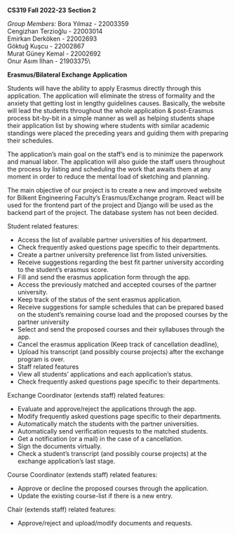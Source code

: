 **CS319 Fall 2022-23**
**Section 2**

*Group Members:* 
Bora Yılmaz - 22003359\
Cengizhan Terzioğlu - 22003014\
Emirkan Derköken - 22002693\
Göktuğ Kuşcu - 22002867\
Murat Güney Kemal - 22002692\
Onur Asım İlhan - 21903375\

**Erasmus/Bilateral Exchange Application**

Students will have the ability to apply Erasmus directly through this application. The application will eliminate the stress of formality and the anxiety that getting lost in lengthy guidelines causes. Basically, the website will lead the students throughout the whole application & post-Erasmus process bit-by-bit in a simple manner as well as helping students shape their application list by showing where students with similar academic standings were placed the preceding years and guiding them with preparing their schedules.

The application’s main goal on the staff’s end is to minimize the paperwork and manual labor. The application will also guide the staff users throughout the process by listing and scheduling the work that awaits them at any moment in order to reduce the mental load of sketching and planning.

The main objective of our project is to create a new and improved website for Bilkent Engineering Faculty’s Erasmus/Exchange program. React will be used for the frontend part of the project and Django will be used as the backend part of the project. The database system has not been decided.

Student related features:
- Access the list of available partner universities of his department.
- Check frequently asked questions page specific to their departments.
- Create a partner university preference list from listed universities.
- Receive suggestions regarding the best fit partner university according to the student’s erasmus score.
- Fill and send the erasmus application form through the app.
- Access the previously matched and accepted courses of the partner university.
- Keep track of the status of the sent erasmus application.
- Receive suggestions for sample schedules that can be prepared based on the student’s remaining course load and the proposed courses by the partner university
- Select and send the proposed courses and their syllabuses through the app.
- Cancel the erasmus application (Keep track of cancellation deadline),
- Upload his transcript (and possibly course projects) after the exchange program is over.
- Staff related features
- View all students’ applications and each application’s status.
- Check frequently asked questions page specific to their departments.

Exchange Coordinator (extends staff) related features:
- Evaluate and approve/reject the applications through the app.
- Modify frequently asked questions page specific to their departments.
- Automatically match the students with the partner universities.
- Automatically send verification requests to the matched students.
- Get a notification (or a mail) in the case of a cancellation.
- Sign the documents virtually.
- Check a student’s transcript (and possibly course projects) at the exchange application’s last stage.

Course Coordinator (extends staff) related features:
- Approve or decline the proposed courses through the application.
- Update the existing course-list if there is a new entry.

Chair (extends staff) related features:
- Approve/reject and upload/modify documents and requests.
